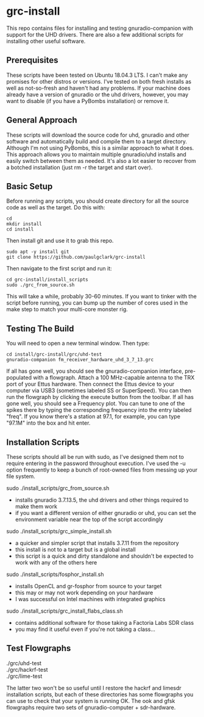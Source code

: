 # grc-install
This repo contains files for installing and testing gnuradio-companion
with support for the UHD drivers. There are also a few additional
scripts for installing other useful software.

## Prerequisites
These scripts have been tested on Ubuntu 18.04.3 LTS. I can't make any 
promises for other distros or versions. I've tested on both fresh installs
as well as not-so-fresh and haven't had any problems. If your machine
does already have a version of gnuradio or the uhd drivers, however, 
you may want to disable (if you have a PyBombs installation) or remove it.

## General Approach
These scripts will download the source code for uhd, gnuradio and other
software and automatically build and compile them to a target directory.
Although I'm not using PyBombs, this is a similar approach to what it 
does. This approach allows you to maintain multiple gnuradio/uhd 
installs and easily switch between them as needed. It's also a lot easier
to recover from a botched installation (just rm -r the target and start
over).

## Basic Setup
Before running any scripts, you should create directory for all the 
source code as well as the target. Do this with:
```
cd
mkdir install
cd install
```
Then install git and use it to grab this repo.
```
sudo apt -y install git
git clone https://github.com/paulgclark/grc-install
```
Then navigate to the first script and run it:
```
cd grc-install/install_scripts
sudo ./grc_from_source.sh
```
This will take a while, probably 30-60 minutes. If you want to tinker with
the script before running, you can bump up the number of cores used in the
make step to match your multi-core monster rig. 

## Testing The Build
You will need to open a new terminal window. Then type:
```
cd install/grc-install/grc/uhd-test
gnuradio-companion fm_receiver_hardware_uhd_3_7_13.grc
```
If all has gone well, you should see the gnuradio-companion interface,
pre-populated with a flowgraph. Attach a 100 MHz-capable antenna to
the TRX port of your Ettus hardware. Then connect the Ettus device to 
your computer via USB3 (sometimes labeled SS or SuperSpeed). You
can then run the flowgraph by clicking the execute button from the 
toolbar. If all has gone well, you should see a Frequency plot. You can 
tune to one of the spikes there by typing the corresponding frequency 
into the entry labeled "freq". If you know there's a station at 97.1, 
for example, you can type "97.1M" into the box and hit enter.

## Installation Scripts
These scripts should all be run with sudo, as I've designed them not to
require entering in the password throughout execution. I've used the -u
option frequently to keep a bunch of root-owned files from messing up
your file system.

sudo ./install_scripts/grc_from_source.sh
- installs gnuradio 3.7.13.5, the uhd drivers and other things required 
to make them work
- if you want a different version of either gnuradio or uhd, you can set 
the environment variable near the top of the script accordingly

sudo ./install_scripts/grc_simple_install.sh
- a quicker and simpler script that installs 3.7.11 from the repository
- this install is not to a target but is a global install
- this script is a quick and dirty standalone and shouldn't be expected
to work with any of the others here

sudo ./install_scripts/fosphor_install.sh
- installs OpenCL and gr-fosphor from source to your target
- this may or may not work depending on your hardware
- I was successful on Intel machines with integrated graphics

sudo ./install_scripts/grc_install_flabs_class.sh
- contains additional software for those taking a Factoria Labs SDR class
- you may find it useful even if you're not taking a class...

## Test Flowgraphs
./grc/uhd-test  
./grc/hackrf-test  
./grc/lime-test  

The latter two won't be so useful until I restore the hackrf and limesdr
installation scripts, but each of these directories has some flowgraphs
you can use to check that your system is running OK. The ook and gfsk
flowgraphs require two sets of gnuradio-computer + sdr-hardware.

